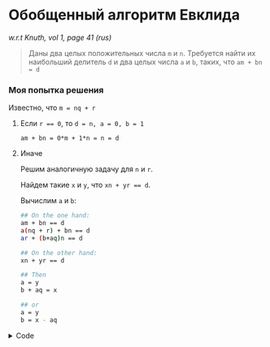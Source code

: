 
# Обобщенный алгоритм Евклида

*w.r.t Knuth, vol 1, page 41 (rus)*

> Даны два целых положительных числа `m` и `n`. Требуется найти их наибольший делитель `d` и два целых числа `a` и `b`, таких, что `am + bn = d`

### Моя попытка решения

Известно, что `m = nq + r`

1. Если `r == 0`, то `d = n, a = 0, b = 1`

    `am + bn = 0*m + 1*n = n = d`
    
2. Иначе
    
    Решим аналогичную задачу для `n` и `r`. 
    
    Найдем такие `x` и `y`, что `xn + yr == d`.
    
    Вычислим `a` и `b`:
    
    ```bash
    ## On the one hand:
    am + bn == d
    a(nq + r) + bn == d
    ar + (b+aq)n == d
    
    ## On the other hand:
    xn + yr == d
    
    ## Then
    a = y
    b + aq = x
    
    ## or
    a = y
    b = x - aq
    ```    
    
<details>

<summary> Code </summary>

```python
def extended_gcd(m, n):
    q, r = divmod(m, n)
    if r == 0:
        return (0, 1, n)

    x, y, d = extended_gcd(n, r)
    return (y, x - y * q, d)
```
</details>
    

